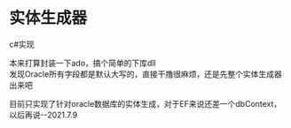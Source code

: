 # 实体生成器
  
c#实现  
  
本来打算封装一下ado，搞个简单的下库dll  
发现Oracle所有字段都是默认大写的，直接干撸很麻烦，还是先整个实体生成器出来吧  
  
目前只实现了针对oracle数据库的实体生成，对于EF来说还差一个dbContext，以后再说--2021.7.9

